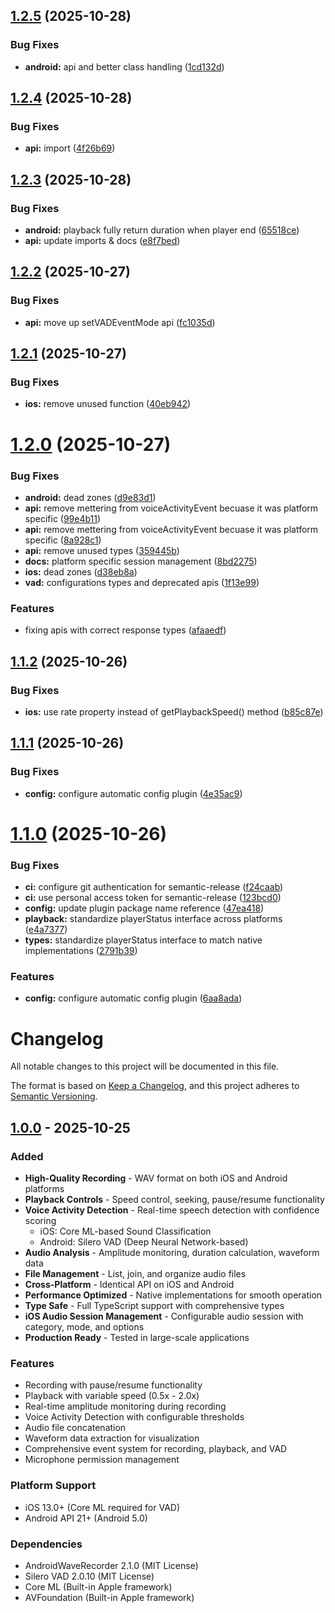 ## [1.2.5](https://github.com/SGamrekelashvili/expo-audio-studio/compare/v1.2.4...v1.2.5) (2025-10-28)


### Bug Fixes

* **android:** api and better class handling ([1cd132d](https://github.com/SGamrekelashvili/expo-audio-studio/commit/1cd132d4ef151295233c14f4ddda0014ff747b97))

## [1.2.4](https://github.com/SGamrekelashvili/expo-audio-studio/compare/v1.2.3...v1.2.4) (2025-10-28)


### Bug Fixes

* **api:** import ([4f26b69](https://github.com/SGamrekelashvili/expo-audio-studio/commit/4f26b6971ec0254b937632f09a52dfc42c4f282a))

## [1.2.3](https://github.com/SGamrekelashvili/expo-audio-studio/compare/v1.2.2...v1.2.3) (2025-10-28)


### Bug Fixes

* **android:** playback fully return duration when player end ([65518ce](https://github.com/SGamrekelashvili/expo-audio-studio/commit/65518cef169446405ef4e2a778f6c4899d451655))
* **api:** update imports & docs ([e8f7bed](https://github.com/SGamrekelashvili/expo-audio-studio/commit/e8f7bed968cf0314f8bd6db7276da5d837831490))

## [1.2.2](https://github.com/SGamrekelashvili/expo-audio-studio/compare/v1.2.1...v1.2.2) (2025-10-27)


### Bug Fixes

* **api:** move up setVADEventMode api ([fc1035d](https://github.com/SGamrekelashvili/expo-audio-studio/commit/fc1035d84540a442725754a9bc8116698499bf72))

## [1.2.1](https://github.com/SGamrekelashvili/expo-audio-studio/compare/v1.2.0...v1.2.1) (2025-10-27)


### Bug Fixes

* **ios:** remove unused function ([40eb942](https://github.com/SGamrekelashvili/expo-audio-studio/commit/40eb942909eaf1ee3dc6f06e5bd7cecd7e87714e))

# [1.2.0](https://github.com/SGamrekelashvili/expo-audio-studio/compare/v1.1.2...v1.2.0) (2025-10-27)


### Bug Fixes

* **android:** dead zones ([d9e83d1](https://github.com/SGamrekelashvili/expo-audio-studio/commit/d9e83d174f23af0da47b5a941ff80a8837ecf735))
* **api:** remove mettering from voiceActivityEvent becuase it was platform specific ([99e4b11](https://github.com/SGamrekelashvili/expo-audio-studio/commit/99e4b11861a5cc392350c492c28a0b8e8872f292))
* **api:** remove mettering from voiceActivityEvent becuase it was platform specific ([8a928c1](https://github.com/SGamrekelashvili/expo-audio-studio/commit/8a928c1c9125ff7e0b02917af62c587e358dc379))
* **api:** remove unused types ([359445b](https://github.com/SGamrekelashvili/expo-audio-studio/commit/359445b5e98a72610155161ea2f096ffd0399492))
* **docs:** platform specific session management ([8bd2275](https://github.com/SGamrekelashvili/expo-audio-studio/commit/8bd2275b8cf1ec7c7e47aec9ad65db83f62d92c1))
* **ios:** dead zones ([d38eb8a](https://github.com/SGamrekelashvili/expo-audio-studio/commit/d38eb8a7e5833dce01b20633c92a7241666da6ba))
* **vad:** configurations types and deprecated apis ([1f13e99](https://github.com/SGamrekelashvili/expo-audio-studio/commit/1f13e992a83c8c0eeeb006b4d13eb9613565481c))


### Features

* fixing apis with correct response types ([afaaedf](https://github.com/SGamrekelashvili/expo-audio-studio/commit/afaaedfa28d4dfa1fab5ca9e9b86acf5c3d5b6c3))

## [1.1.2](https://github.com/SGamrekelashvili/expo-audio-studio/compare/v1.1.1...v1.1.2) (2025-10-26)


### Bug Fixes

* **ios:** use rate property instead of getPlaybackSpeed() method ([b85c87e](https://github.com/SGamrekelashvili/expo-audio-studio/commit/b85c87e185c976fd6e0af674b731bd2b0d35dc90))

## [1.1.1](https://github.com/SGamrekelashvili/expo-audio-studio/compare/v1.1.0...v1.1.1) (2025-10-26)


### Bug Fixes

* **config:** configure automatic config plugin ([4e35ac9](https://github.com/SGamrekelashvili/expo-audio-studio/commit/4e35ac99b25c981cb74037be2f0f01d24350ae54))

# [1.1.0](https://github.com/SGamrekelashvili/expo-audio-studio/compare/v1.0.0...v1.1.0) (2025-10-26)


### Bug Fixes

* **ci:** configure git authentication for semantic-release ([f24caab](https://github.com/SGamrekelashvili/expo-audio-studio/commit/f24caabb1d67bb84bb762136b3da99ae2af5fef1))
* **ci:** use personal access token for semantic-release ([123bcd0](https://github.com/SGamrekelashvili/expo-audio-studio/commit/123bcd080b6ccd8f3a444e5f6f7fc8af54744ceb))
* **config:** update plugin package name reference ([47ea418](https://github.com/SGamrekelashvili/expo-audio-studio/commit/47ea418142520d0bbc0ba560f4178a224d424925))
* **playback:** standardize playerStatus interface across platforms ([e4a7377](https://github.com/SGamrekelashvili/expo-audio-studio/commit/e4a7377b7e1279a4df6c834b69996bfdb8dbf550))
* **types:** standardize playerStatus interface to match native implementations ([2791b39](https://github.com/SGamrekelashvili/expo-audio-studio/commit/2791b3903f0ce9fdb9c791760d6419f94b49cba7))


### Features

* **config:** configure automatic config plugin ([6aa8ada](https://github.com/SGamrekelashvili/expo-audio-studio/commit/6aa8adac2c2cc1240a3a2179f3c89c1af16fbec7))

# Changelog

All notable changes to this project will be documented in this file.

The format is based on [Keep a Changelog](https://keepachangelog.com/en/1.0.0/),
and this project adheres to [Semantic Versioning](https://semver.org/spec/v2.0.0.html).

## [1.0.0] - 2025-10-25

### Added
- **High-Quality Recording** - WAV format on both iOS and Android platforms
- **Playback Controls** - Speed control, seeking, pause/resume functionality
- **Voice Activity Detection** - Real-time speech detection with confidence scoring
  - iOS: Core ML-based Sound Classification
  - Android: Silero VAD (Deep Neural Network-based)
- **Audio Analysis** - Amplitude monitoring, duration calculation, waveform data
- **File Management** - List, join, and organize audio files
- **Cross-Platform** - Identical API on iOS and Android
- **Performance Optimized** - Native implementations for smooth operation
- **Type Safe** - Full TypeScript support with comprehensive types
- **iOS Audio Session Management** - Configurable audio session with category, mode, and options
- **Production Ready** - Tested in large-scale applications

### Features
- Recording with pause/resume functionality
- Playback with variable speed (0.5x - 2.0x)
- Real-time amplitude monitoring during recording
- Voice Activity Detection with configurable thresholds
- Audio file concatenation
- Waveform data extraction for visualization
- Comprehensive event system for recording, playback, and VAD
- Microphone permission management

### Platform Support
- iOS 13.0+ (Core ML required for VAD)
- Android API 21+ (Android 5.0)

### Dependencies
- AndroidWaveRecorder 2.1.0 (MIT License)
- Silero VAD 2.0.10 (MIT License)
- Core ML (Built-in Apple framework)
- AVFoundation (Built-in Apple framework)

[1.0.0]: https://github.com/SGamrekelashvili/expo-audio-studio/releases/tag/v1.0.0
